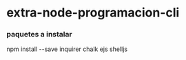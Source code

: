 # extra-node-programacion-cli


### paquetes a instalar
npm install --save inquirer chalk ejs shelljs